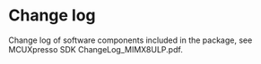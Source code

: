 # Change log

Change log of software components included in the package, see MCUXpresso SDK ChangeLog\_MIMX8ULP.pdf.

